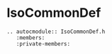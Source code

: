 # IsoCommonDef

```{eval-rst}
.. autocmodule:: IsoCommonDef.h
   :members:
   :private-members:
```
